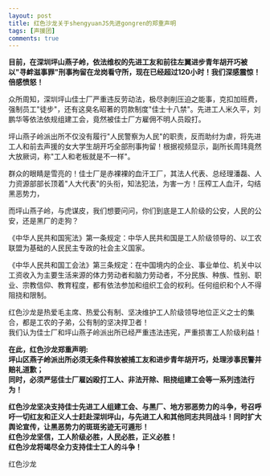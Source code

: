 ```yaml
---
layout: post
title: 红色沙龙关于shengyuanJS先进gongren的郑重声明 
tags: [声援团]
comments: true
---
```



**目前，在深圳坪山燕子岭，依法维权的先进工友和前往左翼进步青年胡开巧被以"寻衅滋事罪"刑事拘留在龙岗看守所，现在已经超过120小时！我们深感震惊！倍感愤怒！**

众所周知，深圳坪山佳士厂严重违反劳动法，极尽剥削压迫之能事，克扣加班费，强制员工"徒步"，还有这臭名昭著的罚款制度"佳士十八禁"。先进工人米久平，刘鹏华等依法依规组建工会，竟然被佳士厂方雇佣不明人员殴打。

坪山燕子岭派出所不仅没有履行"人民警察为人民"的职责，反而助纣为虐，将先进工人和前去声援的女大学生胡开巧全部刑事拘留！根据视频显示，副所长周玮竟然大放厥词，称"工人和老板就是不一样"。

群众的眼睛是雪亮的！佳士厂是赤裸裸的血汗工厂，其法人代表、总经理潘磊、人力资源部部长顶着"人大代表"的头衔，知法犯法，为害一方！压榨工人血汗，勾结黑恶势力，

而坪山燕子岭，与虎谋皮，我们想要问问，你们到底是工人阶级的公安，人民的公安，还是黑厂的走狗？

《中华人民共和国宪法》第一条规定：中华人民共和国是工人阶级领导的、以工农联盟为基础的人民民主专政的社会主义国家。

《中华人民共和国工会法》第三条规定：在中国境内的企业、事业单位、机关中以工资收入为主要生活来源的体力劳动者和脑力劳动者，不分民族、种族、性别、职业、宗教信仰、教育程度，都有依法参加和组织工会的权利。任何组织和个人不得阻挠和限制。

红色沙龙是热爱毛主席、热爱公有制、坚决维护工人阶级领导地位正义之士的集合，都是工农的子弟，公有制的坚决捍卫者！\
我们认为佳士厂和坪山燕子岭派出所已经严重违法违宪，严重损害工人阶级利益！

**在此，红色沙龙郑重声明:**\
**坪山区燕子岭派出所必须无条件释放被捕工友和进步青年胡开巧，处理涉事民警并赔礼道歉；**\
**同时，必须严惩佳士厂雇凶殴打工人、非法开除、阻挠组建工会等一系列违法行为！**

**红色沙龙坚决支持佳士先进工人组建工会、与黑厂、地方邪恶势力的斗争，号召呼吁一切红友和正义人士赶赴深圳坪山，与先进工人和其他同志共同战斗！同时扩大舆论宣传，让黑恶势力的斑斑劣迹无可遁形！**\
**红色沙龙坚信，工人阶级必胜，人民必胜，正义必胜！**\
**红色沙龙将竭尽全力支持佳士工人的斗争！**

红色沙龙

